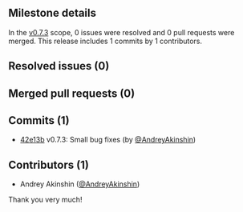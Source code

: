 ## Milestone details

In the [v0.7.3](https://github.com/dotnet/BenchmarkDotNet/issues?q=milestone:v0.7.3) scope, 
0 issues were resolved and 0 pull requests were merged.
This release includes 1 commits by 1 contributors.

## Resolved issues (0)


## Merged pull requests (0)


## Commits (1)

* [42e13b](https://github.com/dotnet/BenchmarkDotNet/commit/42e13b060f63e60f1a7eb8628523611858a34179) v0.7.3: Small bug fixes (by [@AndreyAkinshin](https://github.com/AndreyAkinshin))

## Contributors (1)

* Andrey Akinshin ([@AndreyAkinshin](https://github.com/AndreyAkinshin))

Thank you very much!

